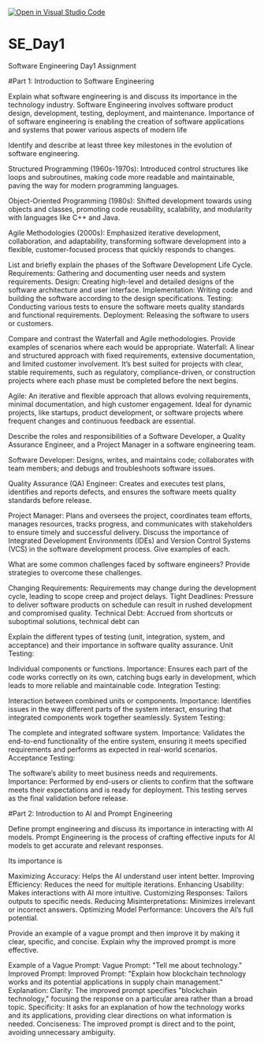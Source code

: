 [![Open in Visual Studio Code](https://classroom.github.com/assets/open-in-vscode-2e0aaae1b6195c2367325f4f02e2d04e9abb55f0b24a779b69b11b9e10269abc.svg)](https://classroom.github.com/online_ide?assignment_repo_id=15773803&assignment_repo_type=AssignmentRepo)
# SE_Day1
Software Engineering Day1 Assignment

#Part 1: Introduction to Software Engineering

Explain what software engineering is and discuss its importance in the technology industry.
Software Engineering involves software product design, development, testing, deployment, and maintenance.
Importance of of software engineering is enabling the creation of software applications and systems that power various aspects of modern life




Identify and describe at least three key milestones in the evolution of software engineering.

Structured Programming (1960s-1970s): Introduced control structures like loops and subroutines, making code more readable and maintainable, paving the way for modern programming languages.

Object-Oriented Programming (1980s): Shifted development towards using objects and classes, promoting code reusability, scalability, and modularity with languages like C++ and Java.

Agile Methodologies (2000s): Emphasized iterative development, collaboration, and adaptability, transforming software development into a flexible, customer-focused process that quickly responds to changes.


List and briefly explain the phases of the Software Development Life Cycle.
Requirements: Gathering and documenting user needs and system requirements.
Design: Creating high-level and detailed designs of the software architecture and user interface.
Implementation: Writing code and building the software according to the design specifications.
Testing: Conducting various tests to ensure the software meets quality standards and functional requirements.
Deployment: Releasing the software to users or customers.



Compare and contrast the Waterfall and Agile methodologies. Provide examples of scenarios where each would be appropriate.
Waterfall: A linear and structured approach with fixed requirements, extensive documentation, and limited customer involvement. It’s best suited for projects with clear, stable requirements, such as regulatory, compliance-driven, or construction projects where each phase must be completed before the next begins.

Agile: An iterative and flexible approach that allows evolving requirements, minimal documentation, and high customer engagement. Ideal for dynamic projects, like startups, product development, or software projects where frequent changes and continuous feedback are essential.

Describe the roles and responsibilities of a Software Developer, a Quality Assurance Engineer, and a Project Manager in a software engineering team.

Software Developer: Designs, writes, and maintains code; collaborates with team members; and debugs and troubleshoots software issues.

Quality Assurance (QA) Engineer: Creates and executes test plans, identifies and reports defects, and ensures the software meets quality standards before release.

Project Manager: Plans and oversees the project, coordinates team efforts, manages resources, tracks progress, and communicates with stakeholders to ensure timely and successful delivery.
Discuss the importance of Integrated Development Environments (IDEs) and Version Control Systems (VCS) in the software development process. Give examples of each.


What are some common challenges faced by software engineers? Provide strategies to overcome these challenges.

Changing Requirements: Requirements may change during the development cycle, leading to scope creep and project delays.
Tight Deadlines: Pressure to deliver software products on schedule can result in rushed development and compromised quality.
Technical Debt: Accrued from shortcuts or suboptimal solutions, technical debt can 

Explain the different types of testing (unit, integration, system, and acceptance) and their importance in software quality assurance.
Unit Testing:

Individual components or functions.
Importance: Ensures each part of the code works correctly on its own, catching bugs early in development, which leads to more reliable and maintainable code.
Integration Testing:

Interaction between combined units or components.
Importance: Identifies issues in the way different parts of the system interact, ensuring that integrated components work together seamlessly.
System Testing:

The complete and integrated software system.
Importance: Validates the end-to-end functionality of the entire system, ensuring it meets specified requirements and performs as expected in real-world scenarios.
Acceptance Testing:

The software’s ability to meet business needs and requirements.
Importance: Performed by end-users or clients to confirm that the software meets their expectations and is ready for deployment. This testing serves as the final validation before release.

#Part 2: Introduction to AI and Prompt Engineering


Define prompt engineering and discuss its importance in interacting with AI models.
Prompt Engineering is the process of crafting effective inputs for AI models to get accurate and relevant responses. 

Its importance is

Maximizing Accuracy: Helps the AI understand user intent better.
Improving Efficiency: Reduces the need for multiple iterations.
Enhancing Usability: Makes interactions with AI more intuitive.
Customizing Responses: Tailors outputs to specific needs.
Reducing Misinterpretations: Minimizes irrelevant or incorrect answers.
Optimizing Model Performance: Uncovers the AI’s full potential.


Provide an example of a vague prompt and then improve it by making it clear, specific, and concise. Explain why the improved prompt is more effective.

Example of a Vague Prompt:
Vague Prompt: "Tell me about technology."
Improved Prompt:
Improved Prompt: "Explain how blockchain technology works and its potential applications in supply chain management."
Explanation:
Clarity: The improved prompt specifies "blockchain technology," focusing the response on a particular area rather than a broad topic.
Specificity: It asks for an explanation of how the technology works and its applications, providing clear directions on what information is needed.
Conciseness: The improved prompt is direct and to the point, avoiding unnecessary ambiguity.

